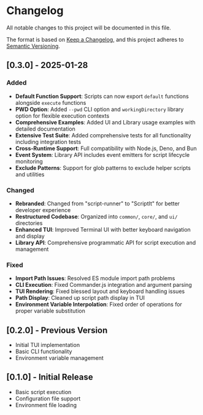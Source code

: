 # Changelog

All notable changes to this project will be documented in this file.

The format is based on [Keep a Changelog](https://keepachangelog.com/en/1.0.0/),
and this project adheres to [Semantic Versioning](https://semver.org/spec/v2.0.0.html).

## [0.3.0] - 2025-01-28

### Added
- **Default Function Support**: Scripts can now export `default` functions alongside `execute` functions
- **PWD Option**: Added `--pwd` CLI option and `workingDirectory` library option for flexible execution contexts
- **Comprehensive Examples**: Added UI and Library usage examples with detailed documentation
- **Extensive Test Suite**: Added comprehensive tests for all functionality including integration tests
- **Cross-Runtime Support**: Full compatibility with Node.js, Deno, and Bun
- **Event System**: Library API includes event emitters for script lifecycle monitoring
- **Exclude Patterns**: Support for glob patterns to exclude helper scripts and utilities

### Changed
- **Rebranded**: Changed from "script-runner" to "ScriptIt" for better developer experience
- **Restructured Codebase**: Organized into `common/`, `core/`, and `ui/` directories
- **Enhanced TUI**: Improved Terminal UI with better keyboard navigation and display
- **Library API**: Comprehensive programmatic API for script execution and management

### Fixed
- **Import Path Issues**: Resolved ES module import path problems
- **CLI Execution**: Fixed Commander.js integration and argument parsing
- **TUI Rendering**: Fixed blessed layout and keyboard handling issues
- **Path Display**: Cleaned up script path display in TUI
- **Environment Variable Interpolation**: Fixed order of operations for proper variable substitution

## [0.2.0] - Previous Version
- Initial TUI implementation
- Basic CLI functionality
- Environment variable management

## [0.1.0] - Initial Release
- Basic script execution
- Configuration file support
- Environment file loading 
